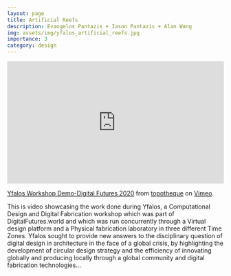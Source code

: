 ```yaml
---
layout: page
title: Artificial Reefs
description: Evangelos Pantazis + Iason Pantazis + Alan Wang
img: assets/img/yfalos_artificial_reefs.jpg
importance: 3
category: design
---
```


<div style="padding:56.25% 0 0 0;position:relative;"><iframe src="https://player.vimeo.com/video/436512561?h=da0a8eb504&autoplay=1" style="position:absolute;top:0;left:0;width:100%;height:100%;" frameborder="0" allow="autoplay; fullscreen; picture-in-picture" allowfullscreen></iframe></div><script src="https://player.vimeo.com/api/player.js"></script>
<p><a href="https://vimeo.com/436512561">Yfalos Workshop Demo-Digital Futures 2020</a> from <a href="https://vimeo.com/topotheque">topotheque</a> on <a href="https://vimeo.com">Vimeo</a>.</p>

This is video showcasing the work done during Yfalos, a Computational Design and Digital Fabrication workshop which was part of DigitalFutures.world and which was run concurrently through a Virtual design platform and a Physical fabrication laboratory in three different Time Zones. Yfalos sought to provide new answers to the disciplinary question of digital design in architecture in the face of a global crisis, by highlighting the development of circular design strategy and the efficiency of innovating globally and producing locally through a global community and digital fabrication technologies...